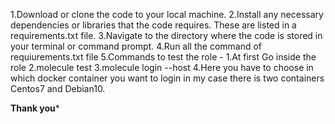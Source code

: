 1.Download or clone the code to your local machine.
2.Install any necessary dependencies or libraries that the code requires. These are listed in a requirements.txt file.
3.Navigate to the directory where the code is stored in your terminal or command prompt.
4.Run all the command of requiurements.txt file 
5.Commands to test the role -
  1.At first Go inside the role
  2.molecule test 
  3.molecule login --host
  4.Here you have to choose in which docker container you want to login in my case there is two containers Centos7 and Debian10.

********Thank you*********
